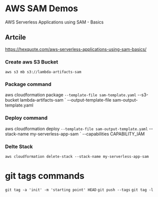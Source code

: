 # AWS SAM Demos

AWS Serverless Applications using SAM - Basics

## Artcile

https://hexquote.com/aws-serverless-applications-using-sam-basics/

### Create aws S3 Bucket
`aws s3 mb s3://lambda-artifacts-sam`

### Package command
aws cloudformation package `
--template-file sam-template.yaml `
--s3-bucket lambda-artifacts-sam `
--output-template-file sam-output-template.yaml

### Deploy command
aws cloudformation deploy `
--template-file sam-output-template.yaml `
--stack-name my-serverless-app-sam `
--capabilities CAPABILITY_IAM

### Delte Stack
`aws cloudformation delete-stack --stack-name my-serverless-app-sam`    

# git tags commands
`git tag -a 'init' -m 'starting point' HEAD`
`git push --tags`
`git tag -l`
